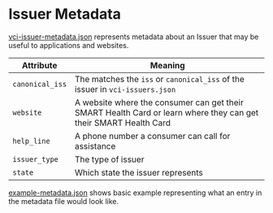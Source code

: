 # Issuer Metadata

[vci-issuer-metadata.json](example-metadata.json) represents metadata about an Issuer that may be useful to applications and websites.

| Attribute | Meaning |
|-----------|---------|
| `canonical_iss` | The matches the `iss` or `canonical_iss` of the issuer in `vci-issuers.json` |
| `website` | A website where the consumer can get their SMART Health Card or learn where they can get their SMART Health Card |
| `help_line` | A phone number a consumer can call for assistance |
| `issuer_type` | The type of issuer |
| `state` | Which state the issuer represents |

[example-metadata.json](example-metadata.json) shows basic example representing what an entry in the metadata file would look like.